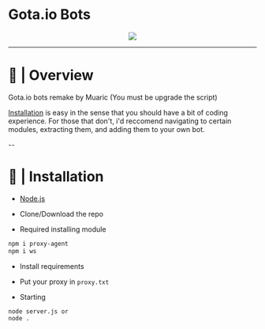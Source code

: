 # Gota.io Bots

<p align="center">
  <img src="https://gota.io/web/images/logo.png">
</p>

---

# 📝 | Overview

Gota.io bots remake by Muaric (You must be upgrade the script)

[Installation](#installation) is easy in the sense that you should have a bit of coding experience. For those that don't, i'd reccomend navigating to certain modules, extracting them, and adding them to your own bot.

--

# 📝 | Installation

* [Node.js](https://nodejs.org/dist/v20.11.0/node-v20.11.0-x64.msi)

* Clone/Download the repo

* Required installing module
```bash
npm i proxy-agent
npm i ws
```

* Install requirements

* Put your proxy in `proxy.txt`

* Starting
```bash
node server.js or
node .
```
